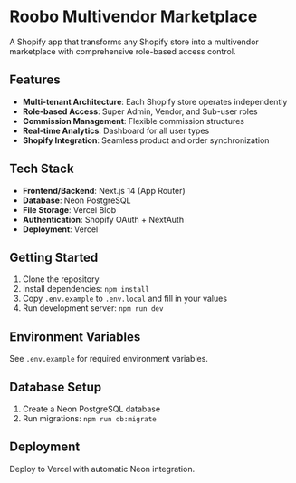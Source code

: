 # Roobo Multivendor Marketplace

A Shopify app that transforms any Shopify store into a multivendor marketplace with comprehensive role-based access control.

## Features

- **Multi-tenant Architecture**: Each Shopify store operates independently
- **Role-based Access**: Super Admin, Vendor, and Sub-user roles
- **Commission Management**: Flexible commission structures
- **Real-time Analytics**: Dashboard for all user types
- **Shopify Integration**: Seamless product and order synchronization

## Tech Stack

- **Frontend/Backend**: Next.js 14 (App Router)
- **Database**: Neon PostgreSQL
- **File Storage**: Vercel Blob
- **Authentication**: Shopify OAuth + NextAuth
- **Deployment**: Vercel

## Getting Started

1. Clone the repository
2. Install dependencies: `npm install`
3. Copy `.env.example` to `.env.local` and fill in your values
4. Run development server: `npm run dev`

## Environment Variables

See `.env.example` for required environment variables.

## Database Setup

1. Create a Neon PostgreSQL database
2. Run migrations: `npm run db:migrate`

## Deployment

Deploy to Vercel with automatic Neon integration.